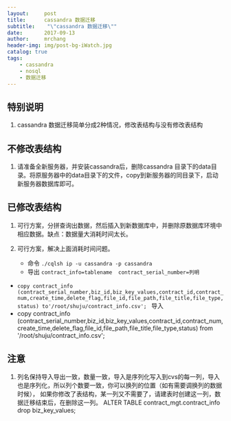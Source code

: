 ```yaml
---
layout:     post
title:      cassandra 数据迁移
subtitle:    "\"cassandra 数据迁移\""
date:       2017-09-13
author:     mrchang
header-img: img/post-bg-iWatch.jpg
catalog: true
tags:
    - cassandra
    - nosql
    - 数据迁移
---
```


## 特别说明
1. cassandra 数据迁移简单分成2种情况，修改表结构与没有修改表结构

## 不修改表结构
1. 请准备全新服务器，并安装cassandra后，删除cassandra 目录下的data目录。将原服务器中的data目录下的文件，copy到新服务器的同目录下，启动新服务器数据库即可。

## 已修改表结构

1. 可行方案，分拼查询出数据，然后插入到新数据库中，并删除原数据库环境中相应数据。缺点：数据量大消耗时间太长。

2. 可行方案，解决上面消耗时间问题。
    *  命令 `./cqlsh ip -u cassandra -p cassandra `
    *  导出  `contract_info=tablename  contract_serial_number=列明`
    
 *  `copy contract_info (contract_serial_number,biz_id,biz_key_values,contract_id,contract_num,create_time,delete_flag,file_id,file_path,file_title,file_type,status) to'/root/shuju/contract_info.csv';
          ` 导入
 *   copy contract_info (contract_serial_number,biz_id,biz_key_values,contract_id,contract_num,create_time,delete_flag,file_id,file_path,file_title,file_type,status) from '/root/shuju/contract_info.csv';
 
## 注意
1. 列名保持导入导出一致，数量一致，导入是序列化写入到cvs的每一列，导入也是序列化，所以列个数要一致，你可以换列的位置（如有需要调换列的数据时候），
            如果你修改了表结构，某一列又不需要了，请建表时创建这一列，数据迁移结束后，在删除这一列。
            ALTER TABLE contract_mgt.contract_info
            drop biz_key_values;
